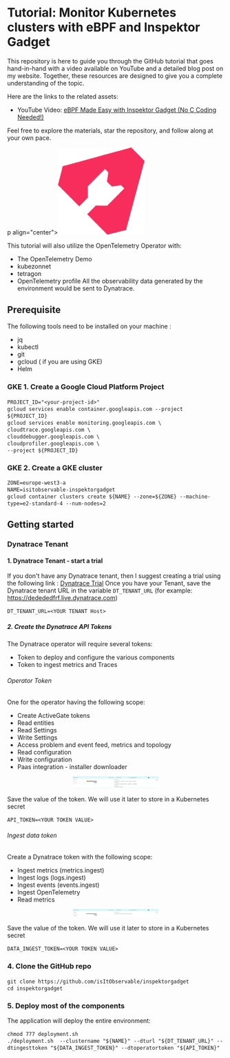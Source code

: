 # Tutorial: Monitor Kubernetes clusters with eBPF and Inspektor Gadget
This repository is here to guide you through the GitHub tutorial that goes hand-in-hand with a video available on YouTube and a detailed blog post on my website. 
Together, these resources are designed to give you a complete understanding of the topic.


Here are the links to the related assets:
- YouTube Video: [eBPF Made Easy with Inspektor Gadget (No C Coding Needed!)](https://youtu.be/vCXRxnjqL0M)

Feel free to explore the materials, star the repository, and follow along at your own pace.


p align="center"><img src="/image/inspektor.png" width="40%" alt="Logs IG" /></p>

This tutorial will also utilize the OpenTelemetry Operator with:
* The OpenTelemetry Demo
* kubezonnet
* tetragon
* OpenTelemetry profile
All the observability data generated by the environment would be sent to Dynatrace.

## Prerequisite
The following tools need to be installed on your machine :
- jq
- kubectl
- git
- gcloud ( if you are using GKE)
- Helm


### GKE 1. Create a Google Cloud Platform Project
```shell
PROJECT_ID="<your-project-id>"
gcloud services enable container.googleapis.com --project ${PROJECT_ID}
gcloud services enable monitoring.googleapis.com \
cloudtrace.googleapis.com \
clouddebugger.googleapis.com \
cloudprofiler.googleapis.com \
--project ${PROJECT_ID}
```
### GKE 2. Create a GKE cluster
```shell
ZONE=europe-west3-a
NAME=isitobservable-inspektorgadget
gcloud container clusters create ${NAME} --zone=${ZONE} --machine-type=e2-standard-4 --num-nodes=2
```

## Getting started


### Dynatrace Tenant
#### 1. Dynatrace Tenant - start a trial  
If you don't have any Dynatrace tenant, then I suggest creating a trial using the following link : [Dynatrace Trial](https://dt-url.net/observable-trial)
Once you have your Tenant, save the Dynatrace tenant URL in the variable `DT_TENANT_URL` (for example: https://dedededfrf.live.dynatrace.com)
```
DT_TENANT_URL=<YOUR TENANT Host>
```

##### 2. Create the Dynatrace API Tokens
The Dynatrace operator will require several tokens:
* Token to deploy and configure the various components
* Token to ingest metrics and Traces


###### Operator Token
One for the operator having the following scope:
* Create ActiveGate tokens
* Read entities
* Read Settings
* Write Settings
* Access problem and event feed, metrics and topology
* Read configuration
* Write configuration
* Paas integration - installer downloader
<p align="center"><img src="/image/operator_token.png" width="40%" alt="operator token" /></p>

Save the value of the token. We will use it later to store in a Kubernetes secret
```shell
API_TOKEN=<YOUR TOKEN VALUE>
```
###### Ingest data token
Create a Dynatrace token with the following scope:
* Ingest metrics (metrics.ingest)
* Ingest logs (logs.ingest)
* Ingest events (events.ingest)
* Ingest OpenTelemetry
* Read metrics
<p align="center"><img src="/image/data_ingest_token.png" width="40%" alt="data token" /></p>
Save the value of the token. We will use it later to store in a Kubernetes secret

```shell
DATA_INGEST_TOKEN=<YOUR TOKEN VALUE>
```

### 4. Clone the GitHub repo
```shell
git clone https://github.com/isItObservable/inspektorgadget
cd inspektorgadget
```

### 5. Deploy most of the components 
The application will deploy the entire environment:
```shell
chmod 777 deployment.sh
./deployment.sh  --clustername "${NAME}" --dturl "${DT_TENANT_URL}" --dtingesttoken "${DATA_INGEST_TOKEN}" --dtoperatortoken "${API_TOKEN}" 
```
